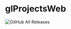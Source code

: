 # glProjectsWeb

![GitHub All Releases](https://img.shields.io/github/downloads/rre36/glProjectsWeb/total)
